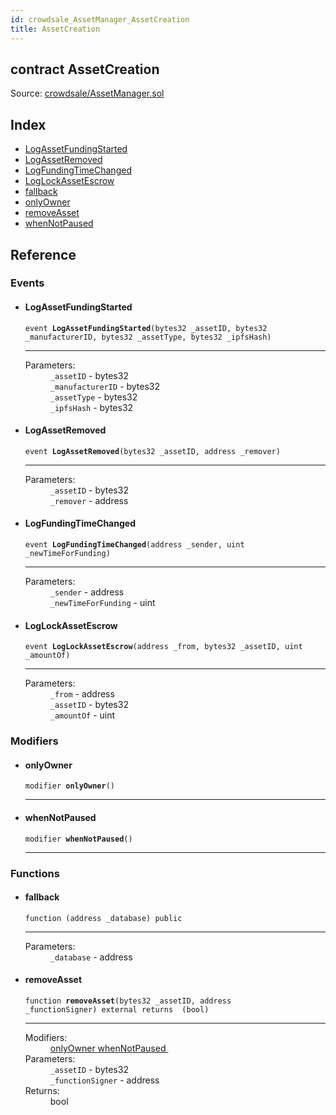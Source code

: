 ```yaml
---
id: crowdsale_AssetManager_AssetCreation
title: AssetCreation
---
```


<div class="contract-doc"><div class="contract"><h2 class="contract-header"><span class="contract-kind">contract</span> AssetCreation</h2><div class="source">Source: <a href="https://github.com/MyBitFoundation/MyBit-Network.tech//blob/v0.0.0/contracts/crowdsale/AssetManager.sol" target="_blank">crowdsale/AssetManager.sol</a></div></div><div class="index"><h2>Index</h2><ul><li><a href="crowdsale_AssetManager_AssetCreation.html#LogAssetFundingStarted">LogAssetFundingStarted</a></li><li><a href="crowdsale_AssetManager_AssetCreation.html#LogAssetRemoved">LogAssetRemoved</a></li><li><a href="crowdsale_AssetManager_AssetCreation.html#LogFundingTimeChanged">LogFundingTimeChanged</a></li><li><a href="crowdsale_AssetManager_AssetCreation.html#LogLockAssetEscrow">LogLockAssetEscrow</a></li><li><a href="crowdsale_AssetManager_AssetCreation.html#">fallback</a></li><li><a href="crowdsale_AssetManager_AssetCreation.html#onlyOwner">onlyOwner</a></li><li><a href="crowdsale_AssetManager_AssetCreation.html#removeAsset">removeAsset</a></li><li><a href="crowdsale_AssetManager_AssetCreation.html#whenNotPaused">whenNotPaused</a></li></ul></div><div class="reference"><h2>Reference</h2><div class="events"><h3>Events</h3><ul><li><div class="item event"><span id="LogAssetFundingStarted" class="anchor-marker"></span><h4 class="name">LogAssetFundingStarted</h4><div class="body"><code class="signature">event <strong>LogAssetFundingStarted</strong><span>(bytes32 _assetID, bytes32 _manufacturerID, bytes32 _assetType, bytes32 _ipfsHash) </span></code><hr/><dl><dt><span class="label-parameters">Parameters:</span></dt><dd><div><code>_assetID</code> - bytes32</div><div><code>_manufacturerID</code> - bytes32</div><div><code>_assetType</code> - bytes32</div><div><code>_ipfsHash</code> - bytes32</div></dd></dl></div></div></li><li><div class="item event"><span id="LogAssetRemoved" class="anchor-marker"></span><h4 class="name">LogAssetRemoved</h4><div class="body"><code class="signature">event <strong>LogAssetRemoved</strong><span>(bytes32 _assetID, address _remover) </span></code><hr/><dl><dt><span class="label-parameters">Parameters:</span></dt><dd><div><code>_assetID</code> - bytes32</div><div><code>_remover</code> - address</div></dd></dl></div></div></li><li><div class="item event"><span id="LogFundingTimeChanged" class="anchor-marker"></span><h4 class="name">LogFundingTimeChanged</h4><div class="body"><code class="signature">event <strong>LogFundingTimeChanged</strong><span>(address _sender, uint _newTimeForFunding) </span></code><hr/><dl><dt><span class="label-parameters">Parameters:</span></dt><dd><div><code>_sender</code> - address</div><div><code>_newTimeForFunding</code> - uint</div></dd></dl></div></div></li><li><div class="item event"><span id="LogLockAssetEscrow" class="anchor-marker"></span><h4 class="name">LogLockAssetEscrow</h4><div class="body"><code class="signature">event <strong>LogLockAssetEscrow</strong><span>(address _from, bytes32 _assetID, uint _amountOf) </span></code><hr/><dl><dt><span class="label-parameters">Parameters:</span></dt><dd><div><code>_from</code> - address</div><div><code>_assetID</code> - bytes32</div><div><code>_amountOf</code> - uint</div></dd></dl></div></div></li></ul></div><div class="modifiers"><h3>Modifiers</h3><ul><li><div class="item modifier"><span id="onlyOwner" class="anchor-marker"></span><h4 class="name">onlyOwner</h4><div class="body"><code class="signature">modifier <strong>onlyOwner</strong><span>() </span></code><hr/></div></div></li><li><div class="item modifier"><span id="whenNotPaused" class="anchor-marker"></span><h4 class="name">whenNotPaused</h4><div class="body"><code class="signature">modifier <strong>whenNotPaused</strong><span>() </span></code><hr/></div></div></li></ul></div><div class="functions"><h3>Functions</h3><ul><li><div class="item function"><span id="fallback" class="anchor-marker"></span><h4 class="name">fallback</h4><div class="body"><code class="signature">function <strong></strong><span>(address _database) </span><span>public </span></code><hr/><dl><dt><span class="label-parameters">Parameters:</span></dt><dd><div><code>_database</code> - address</div></dd></dl></div></div></li><li><div class="item function"><span id="removeAsset" class="anchor-marker"></span><h4 class="name">removeAsset</h4><div class="body"><code class="signature">function <strong>removeAsset</strong><span>(bytes32 _assetID, address _functionSigner) </span><span>external </span><span>returns  (bool) </span></code><hr/><dl><dt><span class="label-modifiers">Modifiers:</span></dt><dd><a href="crowdsale_AssetManager_AssetCreation.html#onlyOwner">onlyOwner </a><a href="crowdsale_AssetManager_AssetCreation.html#whenNotPaused">whenNotPaused </a></dd><dt><span class="label-parameters">Parameters:</span></dt><dd><div><code>_assetID</code> - bytes32</div><div><code>_functionSigner</code> - address</div></dd><dt><span class="label-return">Returns:</span></dt><dd>bool</dd></dl></div></div></li></ul></div></div></div>
